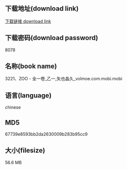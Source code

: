 ## 下载地址(download link)
[下载链接 download link](https://voluble-croquembouche-d321dc.netlify.app/?s=3221%E3%80%81ZOO+-+%E5%85%A8%E4%B8%80%E5%8D%B7_%E4%B9%99%E4%B8%80%2C%E7%9F%A2%E4%B9%9F%E6%99%B6%E4%B9%85_volmoe.com.mobi)

## 下载密码(download password)
8078

## 名称(book name)
3221、ZOO - 全一卷_乙一,矢也晶久_volmoe.com.mobi.mobi

## 语言(language)
chinese

## MD5
67739e8593bb2da2630009b283b95cc9

## 大小(filesize)
56.6 MB
